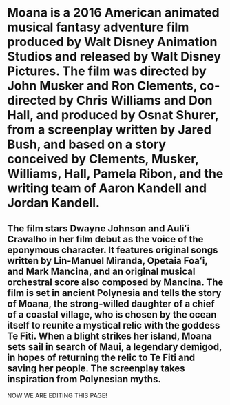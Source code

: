 # Moana is a 2016 American animated musical fantasy adventure film produced by Walt Disney Animation Studios and released by Walt Disney Pictures. The film was directed by John Musker and Ron Clements, co-directed by Chris Williams and Don Hall, and produced by Osnat Shurer, from a screenplay written by Jared Bush, and based on a story conceived by Clements, Musker, Williams, Hall, Pamela Ribon, and the writing team of Aaron Kandell and Jordan Kandell.

## The film stars Dwayne Johnson and Auliʻi Cravalho in her film debut as the voice of the eponymous character. It features original songs written by Lin-Manuel Miranda, Opetaia Foaʻi, and Mark Mancina, and an original musical orchestral score also composed by Mancina. The film is set in ancient Polynesia and tells the story of Moana, the strong-willed daughter of a chief of a coastal village, who is chosen by the ocean itself to reunite a mystical relic with the goddess Te Fiti. When a blight strikes her island, Moana sets sail in search of Maui, a legendary demigod, in hopes of returning the relic to Te Fiti and saving her people. The screenplay takes inspiration from Polynesian myths.

NOW WE ARE EDITING THIS PAGE!